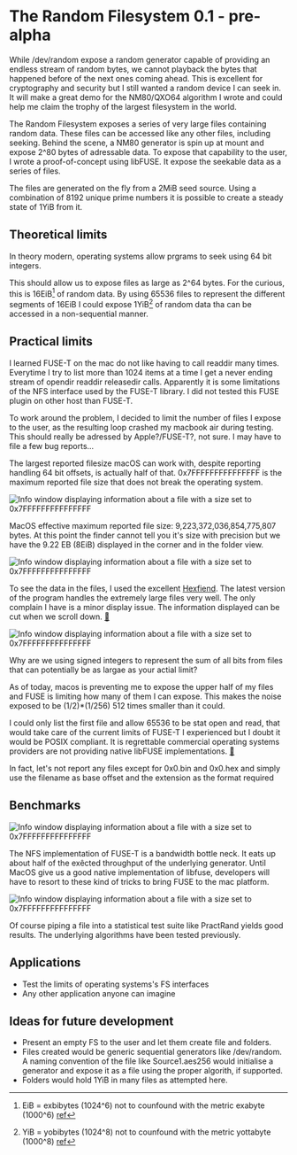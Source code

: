 # The Random Filesystem 0.1 - pre-alpha

While /dev/random expose a random generator capable of providing an endless stream of random bytes, we cannot playback the bytes that happened before of the next ones coming ahead. This is excellent for cryptography and security but I still wanted a random device I can seek in. It will make a great demo for the NM80/QXO64 algorithm I wrote and could help me claim the trophy of the largest filesystem in the world.

The Random Filesystem exposes a series of very large files containing random data. These files can be accessed like any other files, including seeking. Behind the scene, a NM80 generator is spin up at mount and expose 2^80 bytes of adressable data. To expose that capability to the user, I wrote a proof-of-concept using libFUSE. It expose the seekable data as a series of files.

The files are generated on the fly from a 2MiB seed source. Using a combination of 8192 unique prime numbers it is possible to create a steady state of 1YiB from it.

## Theoretical limits

In theory modern, operating systems allow prgrams to seek using 64 bit integers.

This should allow us to expose files as large as 2^64 bytes. For the curious, this is 16EiB[^1] of random data. By using 65536 files to represent the different segments of 16EiB I could expose 1YiB[^2] of random data tha can be accessed in a non-sequential manner.

## Practical limits

I learned FUSE-T on the mac do not like having to call readdir many times. Everytime I try to list more than 1024 items at a time I get a never ending stream of opendir readdir releasedir calls. Apparently it is some limitations of the NFS interface used by the FUSE-T library. I did not tested this FUSE plugin on other host than FUSE-T.

To work around the problem, I decided to limit the number of files I expose to the user, as the resulting loop crashed my macbook air during testing. This should really be adressed by Apple?/FUSE-T?, not sure. I may have to file a few bug reports...

The largest reported filesize macOS can work with, despite reporting handling 64 bit offsets, is actually half of that. 0x7FFFFFFFFFFFFFFF is the maximum reported file size that does not break the operating system.

![Info window displaying information about a file with a size set to 0x7FFFFFFFFFFFFFFF](img/info.png)

MacOS effective maximum reported file size: 9,223,372,036,854,775,807 bytes. At this point the finder cannot tell you it's size with precision but we have the 9.22 EB (8EiB) displayed in the corner and in the folder view.

![Info window displaying information about a file with a size set to 0x7FFFFFFFFFFFFFFF](img/finder.png)

To see the data in the files, I used the excellent [Hexfiend](https://hexfiend.com). The latest version of the program handles the extremely large files very well. The only complain I have is a minor display issue. The information displayed can be cut when we scroll down. [🐞](https://github.com/HexFiend/HexFiend/issues/488)

![Info window displaying information about a file with a size set to 0x7FFFFFFFFFFFFFFF](img/hexfiend.png)

Why are we using signed integers to represent the sum of all bits from files that can potentially be as largae as your actial limit?

As of today, macos is preventing me to expose the upper half of my files and FUSE is limiting how many of them I can expose. This makes the noise exposed to be (1/2)*(1/256) 512 times smaller than it could.

I could only list the first file and allow 65536 to be stat open and read, that would take care of the current limits of FUSE-T I experienced but I doubt it would be POSIX compliant. It is regrettable commercial operating systems providers are not providing native libFUSE implementations. [🐜](https://github.com/macos-fuse-t/fuse-t/issues/63)

In fact, let's not report any files except for 0x0.bin and 0x0.hex and simply use the filename as base offset and the extension as the format required

## Benchmarks

![Info window displaying information about a file with a size set to 0x7FFFFFFFFFFFFFFF](img/Speed.png)

The NFS implementation of FUSE-T is a bandwidth bottle neck. It eats up about half of the exêcted throughput of the underlying generator. Until MacOS give us a good native implementation of libfuse, developers will have to resort to these kind of tricks to bring FUSE to the mac platform.

![Info window displaying information about a file with a size set to 0x7FFFFFFFFFFFFFFF](img/Quality.png)

Of course piping a file into a statistical test suite like PractRand yields good results. The underlying algorithms have been tested previously.

## Applications

- Test the limits of operating systems's FS interfaces
- Any other application anyone can imagine

## Ideas for future development

- Present an empty FS to the user and let them create file and folders.
- Files created would be generic sequential generators like /dev/random. A naming convention of the file like Source1.aes256 would initialise a generator and expose it as a file using the proper algorith, if supported.
- Folders would hold 1YiB in many files as attempted here.

[^1]: EiB = exbibytes (1024^6) not to counfound with the metric exabyte (1000^6) [ref](https://en.wikipedia.org/wiki/Byte#Multiple-byte_units)

[^2]: YiB = yobibytes (1024^8) not to counfound with the metric yottabyte (1000^8) [ref](https://en.wikipedia.org/wiki/Byte#Multiple-byte_units)
